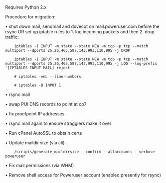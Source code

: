 Requires Python 2.x


Procedure for migration:

•	shut down mail, sendmail and dovecot on mail.poweruser.com before the rsync OR set up iptable rules to 1. log incoming packets and then 2. drop traffic:

		iptables -I INPUT -m state --state NEW -m tcp -p tcp --match multiport --dports 25,26,465,587,143,993,110,995 -j DROP

		iptables -I INPUT -m state --state NEW -m tcp -p tcp --match multiport --dports 25,26,465,587,143,993,110,995 -j LOG --log-prefix '[IPTABLES INPUT MAIL] reject'

		# iptables -vnL --line-numbers

		# iptables -D INPUT 1

•	rsync mail

•	swap PUI DNS records to point at cp7

•	fix proofpoint IP addresses

•	rsync mail again to ensure stragglers make it over

•	Run cPanel AutoSSL to obtain certs

•	Update maildir size (via cli)

		/scripts/generate_maildirsize --confirm --allaccounts --verbose poweruser

•	Fix mail permissions (via WHM)

•	Remove shell access for Poweruser account (enabled presently for rsync)
